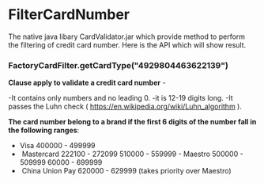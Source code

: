 # FilterCardNumber
The native java libary CardValidator.jar which provide method to perform the filtering of credit card number. Here is the API which will show result.

### FactoryCardFilter.getCardType("4929804463622139")

**Clause apply to validate a credit card number** -

-It contains only numbers and no leading 0. 
-it is 12-19 digits long.
-It passes the Luhn check ( https://en.wikipedia.org/wiki/Luhn_algorithm ).


**The card number belong to a brand if the first 6 digits of the number fall in the following ranges**:
- Visa 
	400000 - 499999 
-  Mastercard 
        222100 - 272099 
        510000 - 559999 
- Maestro 
       500000 - 509999 
       60000 - 699999 
-  China Union Pay 
       620000 - 629999 (takes priority over Maestro) 
